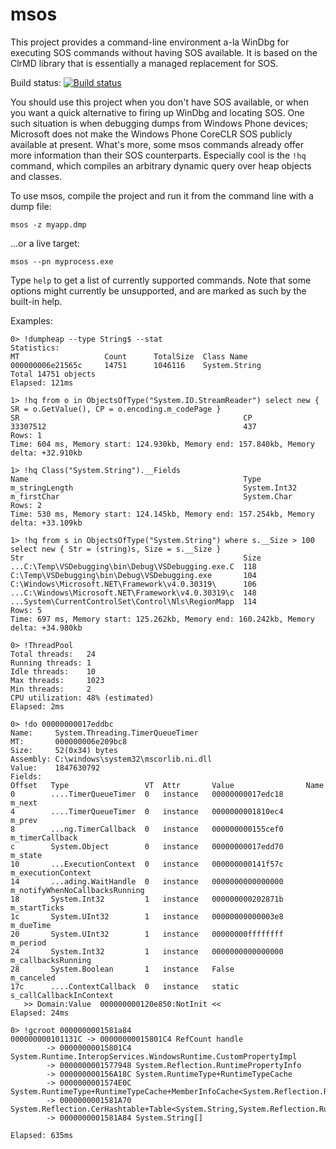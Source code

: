 # msos
This project provides a command-line environment a-la WinDbg for executing SOS commands without having SOS available. It is based on the ClrMD library that is essentially a managed replacement for SOS.

Build status: [![Build status](https://ci.appveyor.com/api/projects/status/gla95e3t81oodbvh?svg=true)](https://ci.appveyor.com/project/goldshtn/msos)

You should use this project when you don't have SOS available, or when you want a quick alternative to firing up WinDbg and locating SOS. One such situation is when debugging dumps from Windows Phone devices; Microsoft does not make the Windows Phone CoreCLR SOS publicly available at present. What's more, some msos commands already offer more information than their SOS counterparts. Especially cool is the ```!hq``` command, which compiles an arbitrary dynamic query over heap objects and classes.

To use msos, compile the project and run it from the command line with a dump file:

```msos -z myapp.dmp```

...or a live target:

```msos --pn myprocess.exe```

Type ```help``` to get a list of currently supported commands. Note that some options might currently be unsupported, and are marked as such by the built-in help.

Examples:

```
0> !dumpheap --type String$ --stat
Statistics:
MT                   Count      TotalSize  Class Name
000000006e21565c     14751      1046116    System.String
Total 14751 objects
Elapsed: 121ms

1> !hq from o in ObjectsOfType("System.IO.StreamReader") select new { SR = o.GetValue(), CP = o.encoding.m_codePage }
SR                                                  CP
33307512                                            437
Rows: 1
Time: 604 ms, Memory start: 124.930kb, Memory end: 157.840kb, Memory delta: +32.910kb

1> !hq Class("System.String").__Fields
Name                                                Type
m_stringLength                                      System.Int32
m_firstChar                                         System.Char
Rows: 2
Time: 530 ms, Memory start: 124.145kb, Memory end: 157.254kb, Memory delta: +33.109kb

1> !hq from s in ObjectsOfType("System.String") where s.__Size > 100 select new { Str = (string)s, Size = s.__Size }
Str                                                 Size
...C:\Temp\VSDebugging\bin\Debug\VSDebugging.exe.C  118
C:\Temp\VSDebugging\bin\Debug\VSDebugging.exe       104
C:\Windows\Microsoft.NET\Framework\v4.0.30319\      106
...C:\Windows\Microsoft.NET\Framework\v4.0.30319\c  148
...System\CurrentControlSet\Control\Nls\RegionMapp  114
Rows: 5
Time: 697 ms, Memory start: 125.262kb, Memory end: 160.242kb, Memory delta: +34.980kb

0> !ThreadPool
Total threads:   24
Running threads: 1
Idle threads:    10
Max threads:     1023
Min threads:     2
CPU utilization: 48% (estimated)
Elapsed: 2ms

0> !do 00000000017eddbc
Name:     System.Threading.TimerQueueTimer
MT:       000000006e209bc8
Size:     52(0x34) bytes
Assembly: C:\windows\system32\mscorlib.ni.dll
Value:    1847630792
Fields:
Offset   Type                 VT  Attr       Value                Name
0        ....TimerQueueTimer  0   instance   00000000017edc18     m_next
4        ....TimerQueueTimer  0   instance   0000000001810ec4     m_prev
8        ...ng.TimerCallback  0   instance   000000000155cef0     m_timerCallback
c        System.Object        0   instance   00000000017edd70     m_state
10       ...ExecutionContext  0   instance   000000000141f57c     m_executionContext
14       ...ading.WaitHandle  0   instance   0000000000000000     m_notifyWhenNoCallbacksRunning
18       System.Int32         1   instance   000000000202871b     m_startTicks
1c       System.UInt32        1   instance   00000000000003e8     m_dueTime
20       System.UInt32        1   instance   00000000ffffffff     m_period
24       System.Int32         1   instance   0000000000000000     m_callbacksRunning
28       System.Boolean       1   instance   False                m_canceled
17c      ....ContextCallback  0   instance   static               s_callCallbackInContext
   >> Domain:Value  000000000120e850:NotInit <<
Elapsed: 24ms

0> !gcroot 0000000001581a84
000000000101131C -> 00000000015801C4 RefCount handle
        -> 00000000015801C4 System.Runtime.InteropServices.WindowsRuntime.CustomPropertyImpl
        -> 0000000001577948 System.Reflection.RuntimePropertyInfo
        -> 000000000156A18C System.RuntimeType+RuntimeTypeCache
        -> 0000000001574E0C System.RuntimeType+RuntimeTypeCache+MemberInfoCache<System.Reflection.RuntimePropertyInfo>
        -> 0000000001581A70 System.Reflection.CerHashtable+Table<System.String,System.Reflection.RuntimePropertyInfo[]>
        -> 0000000001581A84 System.String[]

Elapsed: 635ms
```
